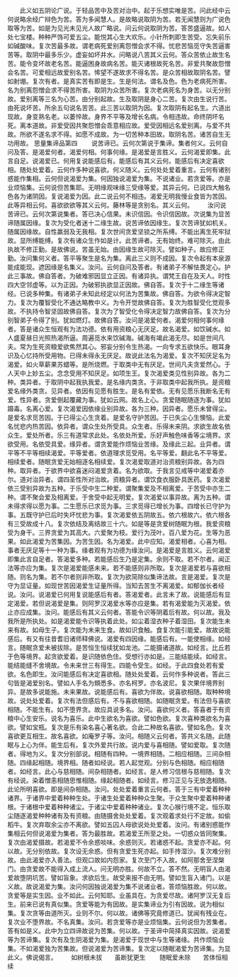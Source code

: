 <!-- { "loadSidebar": true } -->
　　此义如五阴论广说。于轻品苦中及苦对治中。起于乐想实唯是苦。问此经中云何说略余经广辩色为苦。答为多闻慧人。是故略说取阴为苦。若无闻慧则为广说色取等为苦。如是为见光未见光人故广略说。问云何说取阴为苦。答苦盛逼故。如人处七宝楼。种种严饰可爱五尘。能悦其心生大欢乐。小针所刺即生苦受。忘失前乐如碱酸味。复次苦最多故。谓老病死爱别离怨憎会求不得。忧悲苦恼觅守失苦逼害苦等。取阴中最多乐少。虚妄如坏井水。问略说八苦其义云何。答众苦依止故生名苦。能令变坏故老名苦。能逼困身故病名苦。能灭诸根故死名苦。非爱共聚故怨憎会名苦。可爱相远故爱别名苦。悕望不遂故求不得名苦。是众苦相故取阴名苦。譬如射堋。复次有者。是真实苦有即是生。生是何法。谓名及色。色为老病死所害。名为别离怨憎会求不得苦所害。取阴为众苦所害。复次老病死名为身苦。以无分别故。爱别离等三名为心苦。由分别起故。生及取阴是身心二苦。复次由生说行苦。由死说坏苦。所余五句说名苦苦。此三苦以取阴为因。复次取阴有起名生。六道出现故。身变熟名老。以萎悴故。身界不平等及增长名病。令相违故。命终阴坏名死。离本道故。非爱受因共聚怨憎会乖意相应故。爱受因相远名爱别离。与爱不共故。所欲不遂名求不得。如愿不成故。为一切苦种本田故。取阴名苦。诸苦自生无功用故。
思量集谛品第四
　　说苦谛已。云何次第说于集谛。集者何义。云何自问及答。是渴爱何者。渴爱何相。何事何缘。是渴爱是言胜义。云何渴爱即集。此言自足。说渴爱已。何用复说能感后有。能感后有其义云何。能感后有决定喜欲相。随处处爱着。云何作多种说喜欲。何义随义。云何处处爱着重言。云何有诸别惑能作集相。云何但说渴爱为集。何因独说渴爱为集。不说诸业。若贪爱等。亦是业烦恼集。云何说但苦集耶。无明缘观味缘三受缘等爱。其异云何。已说四大触名色各为诸阴因。复说渴爱为因。此二说云何不相违。渴爱无明我慢业食皆为苦因。此等异相云何。喜欲欲欲等其义云何。藤林等是贪别名。其义云何。
　　汝问说苦谛已。云何次第说集者。答已决心信果。未识信因。令识信因故。次说集为显苦谛随属因缘。复次为受化者迷十二缘生故。说苦谛依因缘生。复次苦谛犹如机关。随属因缘故。自性羸弱及无我相。复次世间贪爱坚锁之所系缚。不能出离生死牢狱故。显所缚能缚。复次有诸众生作如是计。此苦谛者。无有始终。难可除灭。由此执故不修正勤。是故佛说。苦虽无始。由因缘生故可除灭。譬如种子。故应修正勤。汝问集何义者。答平等聚生是名为集。离此三义则不成因。复次令起有本泉源能成能现。遮因缘是名集义。汝问。云何自问及答者。有诸弟子不解怯畏定心。护此三事故。佛自答者。为破难邪因显立正因。有诸异执。谓梵王自在及天人。时性四大空邻虚等。以为正因。为破邪执欲显正因故。佛自答。复次于十二缘生等诸经。已说多种集。有诸弟子未知此经定以何法为苦集故。佛自答。为欲令得决定智力。复次为覆智受化不通达略教中义。为令开觉故佛自答。复次为胜智受化觉观多故。不执持令智坚固故佛自答。复次为了智受化令得决定智力故佛自答。复次为分别智弟子令得了别。犹如燃灯。故佛自答。汝问是渴爱何者。渴爱何相何事何缘者。答是诸众生恒观有为法功德。依有用资粮心无厌足。故名渴爱。如饮碱水。如人盛夏昼日光照热渴所逼。周遍觅水来饮碱海。碱海有竭此渴无尽。如是世间凡夫。常为生死资粮爱欲焦然其心。邪妄分别令生热渴。一向专求五欲快乐。眼耳身识及心忆持所受用物。已得未得永无厌足。故说此法名为渴爱。复次不知厌足名为渴爱。如火草薪果苏蜡等。是所烧燃。于取类中无有厌足。世间凡夫贪爱然心。于人天中上妙五尘。念念受用不知厌足。如项生王。复次渴爱类见性别异故。各为二种。类异者。于取阴中起我执我爱。是名缘内类贪。于非取类中起我所执。是资粮爱名缘外类贪。见异者。依因有见愿有胜生。是名有爱依。无有见愿乐我断名无有爱。性异者。贪爱倒起覆藏为事。犹如云网。故名上心。贪爱随眠随逐为事。犹如蹑毒。名离心爱。复次渴爱因依缘业别异故。各为三种。因异者。愿乐未曾得尘。是爱名求觅苦因。于已得尘心生贪着。是爱名守护苦因。于已失尘心生懊恼。此爱名忧悲内热苦因。依异者。谓众生处所受具。众生者。乐得未来阴。求欲生故名依众生。爱处所者。乐三有道常求此处。名依处所爱。乐好声触色味香等尘境界。求欲受用。名依受具爱。缘异者。谓贪爱能作烦恼业苦缘。及缘此三起。业异者。谓平等不平等相续渴爱。平等爱者。依道理求觅受用。名平等爱。翻此名不平等爱。相续爱者。随眠贪爱无始相逐名相续爱。复次渴爱取道对治资粮别异故。各为四种。取异者。于欲界中欲喜迷闷渴爱贪着。名为欲取。于我言见戒等中渴爱着亦尔。道对治异者。谓四圣性所对治故。资粮异者。谓饮食衣服卧具医药。复次渴爱依三受别异故为五种。于乐受中生二种爱。谓聚集爱及不相离爱。于苦受中亦生二种。谓不聚会爱及相离爱。于舍受中起无明爱。复次渴爱以事异故。离为五种。谓未得求得以愿为事。二生愿乐已求觅为事。三求觅得已增长为事。四增长已守护为事。五既守护已后时失坏忧悲为事。复次渴爱依五阴故五。依六根故六。依六根各有三受故成十八。复次依结及离结故三十六。如是等是贪爱树随眠为根。我爱资粮受为身干。三界贪爱为其高大。六爱聚为枝。爱行为茂叶。百八爱为花。生等为恶果。如此渴爱为苦集因。为苦生因。名为渴爱。此中应知。渴爱相者。心喜为相。事者无厌足等十一种为事。缘者观有为功德为缘汝问。是渴爱是言胜义。云何渴爱即集此言自足者。答渴爱多种。若能感后生乃是定集。余则不取。若不尔者。闻正法等亦应为集。复次是渴爱能感未来。若不能感则非所取。复次是渴爱若与喜欲相随。则名为集。若不尔者则非所取。复次为欲简除似集谛法故。言是渴爱。复次是守为显证量。如现世苦因渴爱生证量所得。当知去苦生不离渴爱。如郁伽长者经说。汝问。说渴爱已何用复说能感后有者。答渴爱者。此言未了故。说能感后有显定渴爱。若但说渴爱是集。则阿罗汉渴爱水等亦应是集。若有渴爱能为灭渴爱。依止亦应成集。汝问。能感后有其义云何者。答能令识等阴着后有故。何以故。我及我所是所执处。如是渴爱能令识等执着此处。如尘着湿衣种子着湿田。复次能生未来有故。如母生子。复次能为未来生食。故如识食触。食复次能引能爱。故故说能感后。有又有往昔耆旧诸师释佛说。渴爱有四因缘。能感后有。一能使相缘。如经言。随眠贪爱未被拔除。是苦恒生恒续犹如龙池。二能摄诸道故。如经言。比丘若于色等境界。起贪欲爱着。是识随依色住。受想行亦如是。三能结能续。如经言。能结能缝不舍境故。令未来世三有得生。四能令受生。如经。于此四食处若有爱欲。名色即生。汝问能感后有决定喜欲相。随处处爱着。云何作多种说者。答此三句皆是渴爱别名。譬如人手名为頞悉多。亦名柯罗。亦名波尼。复次果伴境界别异。是故多说能施。未来果故。说能感后有。喜欲为伴故。说喜欲相随。取种种境故。说处处爱着。复次有法但感后有。不与喜欲相随。如随眠贪爱。有法但与喜欲相随。不能生有。如不堕界贪。故应具说多名。汝问。喜欲何义者。答喜者于有资粮中心生安乐。说名为喜乐。此中生欲名为喜欲。譬如色欲。复次喜种类欲名为喜欲。譬如宝瓶。复次是乐有染名喜心著名欲。合此二种故名喜欲。譬如名色。复次喜欲更互相生。故名喜欲。如庵罗子等。汝问。相随义云何者。答共义名随。此随眠与上心为伴。能生后有。复次外爱共行故。说内爱与喜相随。譬如爱取。复次随者。得地为义。复次分别部说。相随有四种。一境界相随。二相应相随。三间杂相随。四缘起相随。境界相。随者如经说。若人起觉观。分别与色相随。相应相随者。如经言。此心与慈相随。间杂相随者。如经言。是人修习信根与慈相随。复次有经说。染着憎恚相随思惟相随。缘起相随者。如经言。修习正见与无放逸相随。此论所明喜欲。即是间杂相随。汝问。处处爱着重言云何者。答于三有中爱着种种诸界。于诸界中爱着种种生处。于诸生处爱着种种众生聚。于众生聚中爱着种种诸根。于诸根中爱着种种诸尘。于诸尘中爱着种种诸业。复次心猴行境不定。恒乐取尘随逐渴爱种种诸有及有资粮。由随摄舍处处爱着。复次观着求处行不定故。如偷稻牛。复次弃取余尘亦不离欲。譬如五囚人母欲说处处爱着。汝问。有诸别惑能作集相云何但说渴爱为集者。答为最胜故。若渴爱王所至之处。一切惑众皆同聚集。复次由渴爱摄故。若渴爱不令余惑啖味。余惑则灭。若诸惑不起。贪爱亦不起。何以故。无分别依故。复次设无余惑。但有贪爱生死亦起。如手抟湿沙。复次难分别故。由此渴爱亦入善法。但观口故如内怨家。复次至门不入故。如阿那舍至涅槃门。由贪爱故不能得入成上流人。问无明亦胜。何故不立。答不然。无明盲人由渴爱故堕阴坑苦。譬如盲象。求欲后生。故受来报不由无明。譬如生盲入诸门。以是义故。故说渴爱为集。汝问何因独说渴爱为集不说诸业者。答烦恼胜故。何以故。贪爱等是实生因。业不如此。云何知耶。业虽具在。为贪爱尽故。诸阿罗汉无复后生。前来已说有真似集。贪爱等能为有因故。是实集谛业为引有因故。说为相似集。复次贪等由道所灭。业则不尔。何以故。诸佛等究竟修道已。犹闻有残业在。复次业不堕界故。不名真集。汝问。若贪爱等亦是业烦恼集。云何说但为苦集者。答有如是义。此中为立四谛故说为苦集。何以故。于圣谛中简择真实因故。说渴爱等为苦谛集。复次有及生阴渴爱为集。是渴爱于现世中与生等诸缘。共作烦恼业集。不如渴爱独为苦集故。但说渴爱为苦谛集。复次定以随眠渴爱为苦谛集。为显此义。佛说偈言。
　　如树根未拔　　虽断犹更生
　　随眠爱未除　　苦体恒相续
